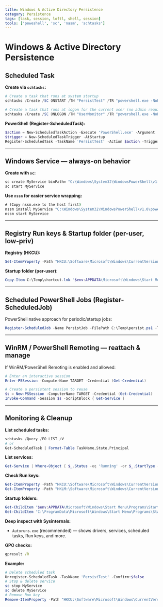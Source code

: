 ```yaml
---
title: Windows & Active Directory Persistence
category: Persistence
tags: [task, session, loftl, shell, session]
tools: ['poweshell', 'sc', 'nasm', 'schtasks']
---
```


# Windows & Active Directory Persistence

## Scheduled Task

**Create via `schtasks`:**

```powershell
# Create a task that runs at system startup
schtasks /Create /SC ONSTART /TN "PersistTest" /TR "powershell.exe -NoProfile -ExecutionPolicy Bypass -File C:\Temp\persist.ps1" /RL HIGHEST /F

# Create a task that runs at logon for the current user (no admin required)
schtasks /Create /SC ONLOGON /TN "UserMonitor" /TR "powershell.exe -NoProfile -File C:\Temp\user_monitor.ps1" /F
```

**PowerShell (Register-ScheduledTask):**

```powershell
$action = New-ScheduledTaskAction -Execute 'PowerShell.exe' -Argument '-NoProfile -WindowStyle Hidden -File C:\Temp\persist.ps1'
$trigger = New-ScheduledTaskTrigger -AtStartup
Register-ScheduledTask -TaskName 'PersistTest' -Action $action -Trigger $trigger -RunLevel Highest
```

------

## Windows Service — always-on behavior

**Create with `sc`:**

```cmd
sc create MyService binPath= "C:\Windows\System32\WindowsPowerShell\v1.0\powershell.exe -File C:\Temp\persist.ps1" start= auto
sc start MyService
```

**Use `nssm` for easier service wrapping:**

```cmd
# (Copy nssm.exe to the host first)
nssm install MyService "C:\Windows\System32\WindowsPowerShell\v1.0\powershell.exe" "-File C:\Temp\persist.ps1"
nssm start MyService
```

------

## Registry Run keys & Startup folder (per-user, low-priv)

**Registry (HKCU):**

```powershell
Set-ItemProperty -Path "HKCU:\Software\Microsoft\Windows\CurrentVersion\Run" -Name "PersistTest" -Value "C:\Temp\myprogram.exe"
```

**Startup folder (per-user):**

```powershell
Copy-Item C:\Temp\shortcut.lnk "$env:APPDATA\Microsoft\Windows\Start Menu\Programs\Startup\"
```

------

## Scheduled PowerShell Jobs (Register-ScheduledJob)

PowerShell native approach for periodic/startup jobs:

```powershell
Register-ScheduledJob -Name PersistJob -FilePath C:\Temp\persist.ps1 -Trigger (New-JobTrigger -AtStartup)
```

------

## WinRM / PowerShell Remoting — reattach & manage

If WinRM/PowerShell Remoting is enabled and allowed:

```powershell
# Enter an interactive session
Enter-PSSession -ComputerName TARGET -Credential (Get-Credential)

# Create a persistent session to reuse
$s = New-PSSession -ComputerName TARGET -Credential (Get-Credential)
Invoke-Command -Session $s -ScriptBlock { Get-Service }
```

------

## Monitoring & Cleanup

**List scheduled tasks:**

```powershell
schtasks /Query /FO LIST /V
# or
Get-ScheduledTask | Format-Table TaskName,State,Principal
```

**List services:**

```powershell
Get-Service | Where-Object { $_.Status -eq 'Running' -or $_.StartType -eq 'Automatic' }
```

**Check Run keys:**

```powershell
Get-ItemProperty -Path "HKCU:\Software\Microsoft\Windows\CurrentVersion\Run"
Get-ItemProperty -Path "HKLM:\Software\Microsoft\Windows\CurrentVersion\Run"
```

**Startup folders:**

```powershell
Get-ChildItem "$env:APPDATA\Microsoft\Windows\Start Menu\Programs\Startup"
Get-ChildItem "C:\ProgramData\Microsoft\Windows\Start Menu\Programs\Startup"
```

**Deep inspect with Sysinternals:**

- `Autoruns.exe` (recommended) — shows drivers, services, scheduled tasks, Run keys, and more.

**GPO checks:**

```cmd
gpresult /R
```

**Example:**

```powershell
# Delete scheduled task
Unregister-ScheduledTask -TaskName 'PersistTest' -Confirm:$false
# Stop & delete service
sc stop MyService
sc delete MyService
# Remove Run key
Remove-ItemProperty -Path "HKCU:\Software\Microsoft\Windows\CurrentVersion\Run" -Name "PersistTest"
```
